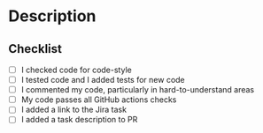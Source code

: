 # Description

## Checklist

- [ ] I checked code for code-style
- [ ] I tested code and I added tests for new code
- [ ] I commented my code, particularly in hard-to-understand areas
- [ ] My code passes all GitHub actions checks
- [ ] I added a link to the Jira task
- [ ] I added a task description to PR
